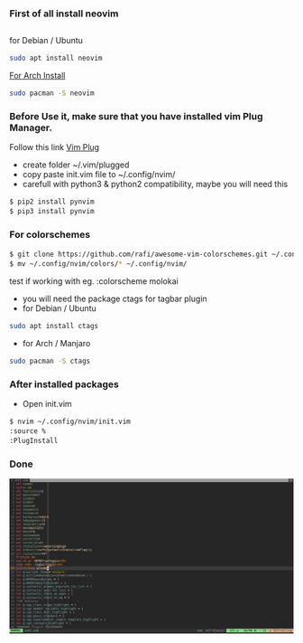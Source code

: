 ### First of all install neovim
##
for Debian / Ubuntu
```sh
sudo apt install neovim
```
[For Arch Install](https://github.com/neovim/neovim/wiki/Installing-Neovim#arch-linux)
```sh  
sudo pacman -S neovim
```
### Before Use it, make sure that you have installed vim Plug Manager.

Follow this link [Vim Plug](https://github.com/junegunn/vim-plug#neovim)
* create folder ~/.vim/plugged
* copy paste init.vim file to ~/.config/nvim/ 
* carefull with python3 & python2 compatibility, maybe you will need this 
```sh
$ pip2 install pynvim
$ pip3 install pynvim
```
### For colorschemes
```sh 
$ git clone https://github.com/rafi/awesome-vim-colorschemes.git ~/.config/nvim/colors
$ mv ~/.config/nvim/colors/* ~/.config/nvim/
```
test if working with
eg.
:colorscheme molokai 

* you will need the package ctags for tagbar plugin
* for Debian / Ubuntu
```sh
sudo apt install ctags
```
* for Arch / Manjaro
```sh  
sudo pacman -S ctags
```
### After installed packages
* Open init.vim
```sh
$ nvim ~/.config/nvim/init.vim
:source %
:PlugInstall
```
### Done
![alt text](https://github.com/Pr0xe/i3-Configs/blob/master/neovim/nvim_setup.png)
